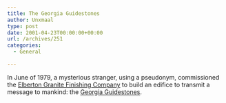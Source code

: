 ```yaml
---
title: The Georgia Guidestones
author: Unxmaal
type: post
date: 2001-04-23T00:00:00+00:00
url: /archives/251
categories:
  - General

---
```

In June of 1979, a mysterious stranger, using a pseudonym, commissioned the [Elberton Granite Finishing Company][1] to build an edifice to transmit a message to mankind: the <A HREF="http://www.radioliberty.com/stones.htm">Georgia Guidestones</A>.

 [1]: http://www.egaonline.com/